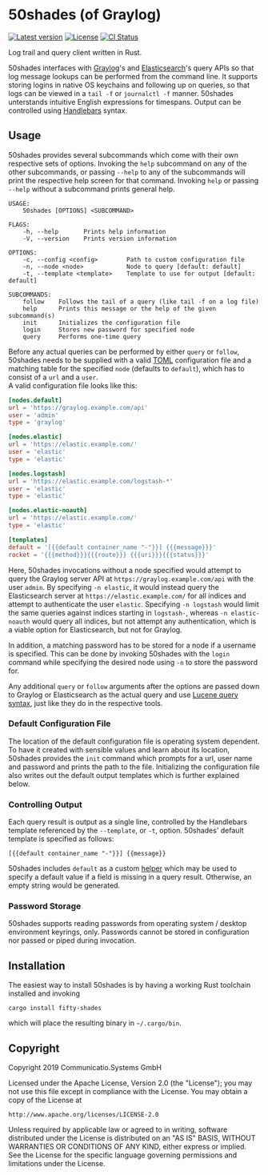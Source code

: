 # 50shades (of Graylog)

[![Latest version](https://img.shields.io/crates/v/fifty-shades)](https://crates.io/crates/fifty-shades)
[![License](https://img.shields.io/crates/l/fifty-shades)](https://www.apache.org/licenses/LICENSE-2.0)
[![CI Status](https://img.shields.io/gitlab/pipeline/cmmc-systems/50shades?gitlab_url=https%3A%2F%2Fgitlab.communicatio.com)](https://gitlab.communicatio.com/cmmc-systems/50shades/pipelines)

Log trail and query client written in Rust.

50shades interfaces with [Graylog]'s and [Elasticsearch]'s query APIs so that
log message lookups can be performed from the command line. It supports storing
logins in native OS keychains and following up on queries, so that logs can be
viewed in a `tail -f` or `journalctl -f` manner. 50shades unterstands intuitive
English expressions for timespans. Output can be controlled using [Handlebars]
syntax.

[Graylog]: https://www.graylog.org/
[Elasticsearch]: https://www.elastic.co/products/elasticsearch
[Handlebars]: https://handlebarsjs.com/

## Usage

50shades provides several subcommands which come with their own respective sets
of options. Invoking the `help` subcommand on any of the other subcommands, or
passing `--help` to any of the subcommands will print the respective help screen
for that command. Invoking `help` or passing `--help` without a subcommand
prints general help.

```
USAGE:
    50shades [OPTIONS] <SUBCOMMAND>

FLAGS:
    -h, --help       Prints help information
    -V, --version    Prints version information

OPTIONS:
    -c, --config <config>        Path to custom configuration file
    -n, --node <node>            Node to query [default: default]
    -t, --template <template>    Template to use for output [default: default]

SUBCOMMANDS:
    follow    Follows the tail of a query (like tail -f on a log file)
    help      Prints this message or the help of the given subcommand(s)
    init      Initializes the configuration file
    login     Stores new password for specified node
    query     Performs one-time query
```

Before any actual queries can be performed by either `query` or `follow`,
50shades needs to be supplied with a valid [TOML] configuration file and a
matching table for the specified `node` (defaults to `default`), which has to
consist of a `url` and a `user`.  
A valid configuration file looks like this:

```toml
[nodes.default]
url = 'https://graylog.example.com/api'
user = 'admin'
type = 'graylog'

[nodes.elastic]
url = 'https://elastic.example.com/'
user = 'elastic'
type = 'elastic'

[nodes.logstash]
url = 'https://elastic.example.com/logstash-*'
user = 'elastic'
type = 'elastic'

[nodes.elastic-noauth]
url = 'https://elastic.example.com/'
type = 'elastic'

[templates]
default = '[{{default container_name "-"}}] {{{message}}}'
rocket = '{{{method}}}{{{route}}} {{{uri}}}{{{status}}}'
```

Here, 50shades invocations without a node specified would attempt to query the
Graylog server API at `https://graylog.example.com/api` with the user
`admin`. By specifying `-n elastic`, it would instead query the Elasticsearch
server at `https://elastic.example.com/` for all indices and attempt to
authenticate the user `elastic`. Specifying `-n logstash` would limit the same
queries against indices starting in `logstash-`, whereas `-n elastic-noauth`
would query all indices, but not attempt any authentication, which is a viable
option for Elasticsearch, but not for Graylog.

In addition, a matching password has to be stored for a node if a username is
specified. This can be done by invoking 50shades with the `login` command while
specifying the desired node using `-n` to store the password for.

Any additional `query` or `follow` arguments after the options are passed down
to Graylog or Elasticsearch as the actual query and use [Lucene query syntax],
just like they do in the respective tools.

[TOML]: https://github.com/toml-lang/toml
[Lucene query syntax]: https://lucene.apache.org/core/2_9_4/queryparsersyntax.html

### Default Configuration File

The location of the default configuration file is operating system dependent. To
have it created with sensible values and learn about its location, 50shades
provides the `init` command which prompts for a url, user name and password and
prints the path to the file. Initializing the configuration file also writes out
the default output templates which is further explained below.

### Controlling Output

Each query result is output as a single line, controlled by the Handlebars
template referenced by the `--template`, or `-t`, option. 50shades' default
template is specified as follows:

```
[{{default container_name "-"}}] {{message}}
```

50shades includes `default` as a custom [helper] which may be used to specify a
default value if a field is missing in a query result. Otherwise, an empty
string would be generated.

[helper]: https://handlebarsjs.com/expressions.html

### Password Storage

50shades supports reading passwords from operating system / desktop environment
keyrings, only. Passwords cannot be stored in configuration nor passed or piped
during invocation.

## Installation

The easiest way to install 50shades is by having a working Rust toolchain
installed and invoking

```
cargo install fifty-shades
```

which will place the resulting binary in `~/.cargo/bin`.

## Copyright

Copyright 2019 Communicatio.Systems GmbH

Licensed under the Apache License, Version 2.0 (the "License");
you may not use this file except in compliance with the License.
You may obtain a copy of the License at

    http://www.apache.org/licenses/LICENSE-2.0

Unless required by applicable law or agreed to in writing, software
distributed under the License is distributed on an "AS IS" BASIS,
WITHOUT WARRANTIES OR CONDITIONS OF ANY KIND, either express or implied.
See the License for the specific language governing permissions and
limitations under the License.
